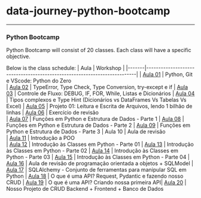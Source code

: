 # data-journey-python-bootcamp
---

### Python Bootcamp

Python Bootcamp will consist of 20 classes. Each class will have a specific objective.

Below is the class schedule:
| Aula  | Workshop                                                                 |
|-------|--------------------------------------------------------------------------|
| [Aula 01](./aula01) | Python, Git e VScode: Python do Zero                              
| [Aula 02](./aula02) | TypeError, Type Check, Type Conversion, try-except e if
| [Aula 03](./aula03) | Controle de Fluxo: DEBUG, IF, FOR, While, Listas e Dicionários
| [Aula 04](./aula04) | Tipos complexos e Type Hint (Dicionários vs DataFrames Vs Tabelas Vs Excel)
| [Aula 05](./aula05) | Projeto 01: Leitura e Escrita de Arquivos, lendo 1 bilhão de linhas
| [Aula 06](./aula06) | Exercício de revisão                                           
| [Aula 07](./aula07) | Funções em Python e Estrutura de Dados - Parte 1
| [Aula 08](./aula08) | Funções em Python e Estrutura de Dados - Parte 2
| [Aula 09](./aula09) | Funções em Python e Estrutura de Dados - Parte 3
|  Aula 10 | Aula de revisão                        
| [Aula 11](./aula11-15) | Introdução a POO                                                 
| [Aula 12](./aula11-15) | Introdução às Classes em Python - Parte 01
| [Aula 13](./aula11-15) | Introdução às Classes em Python - Parte 02
| [Aula 14](./aula11-15) | Introdução às Classes em Python - Parte 03
| [Aula 15](./aula11-15) | Introdução às Classes em Python - Parte 04
| [Aula 16](./aula16) | Aula de revisão de programação orientada a objetos + SQLModel
| [Aula 17](./aula17) | SQLAlchemy - Conjunto de ferramentas para manipular SQL em Python
| [Aula 18](./aula18) | O que é uma API? Request, Pydantic e fazendo nosso CRUD
| [Aula 19](./aula19) | O que é uma API? Criando nossa primeira API| [Aula 20](./aula20) | Nosso Projeto de CRUD Backend + Frontend + Banco de Dados